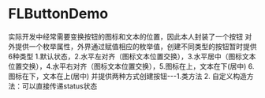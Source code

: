 # FLButtonDemo
实际开发中经常需要变换按钮的图标和文本的位置，因此本人封装了一个按钮  对外提供一个枚举属性，外界通过赋值相应的枚举值，创建不同类型的按钮暂时提供6种类型 1.默认状态，2.水平左对齐（图标文本位置交换），3.水平居中（图标文本位置交换），4.水平右对齐（图标文本位置交换），5.图标在上，文本在下(居中) 6.图标在下，文本在上(居中)  并提供两种方式创建按钮---1.类方法 2. 自定义构造方法：可以直接传递status状态
